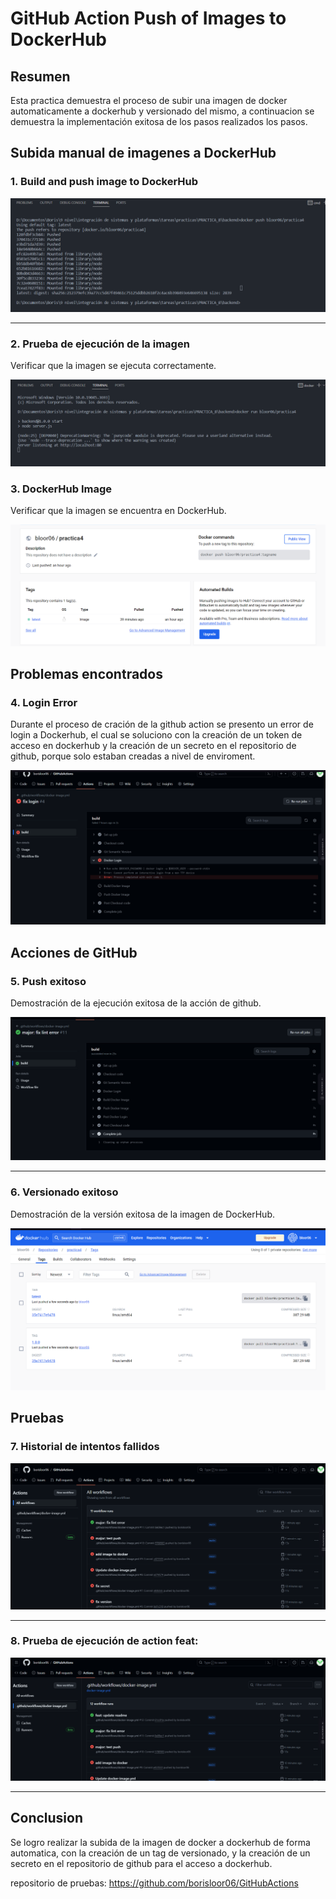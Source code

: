# GitHub Action Push of Images to DockerHub

## Resumen

Esta practica demuestra el proceso de subir una imagen de docker automaticamente a dockerhub y versionado del mismo, a continuacion se demuestra la implementación exitosa de los pasos realizados los pasos.


## Subida manual de imagenes a DockerHub

### 1. Build and push image to DockerHub

![DockerHub Upload](image.png)

---

### 2. Prueba de ejecución de la imagen

Verificar que la imagen se ejecuta correctamente.

![Test Execution](image-1.png)

### 3. DockerHub Image

Verificar que la imagen se encuentra en DockerHub.

![DockerHub Image](image-2.png)

## Problemas encontrados

### 4. Login Error

Durante el proceso de cración de la github action se presento un error de login a Dockerhub, el cual se soluciono con la creación de un token de acceso en dockerhub y la creación de un secreto en el repositorio de github, porque solo estaban creadas a nivel de enviroment.

![Error](image-3.png)

## Acciones de GitHub 

### 5. Push exitoso

Demostración de la ejecución exitosa de la acción de github.

![Push Success](image-4.png)

---

### 6. Versionado exitoso

Demostración de la versión exitosa de la imagen de DockerHub.

![Versioning Success](image-5.png)

## Pruebas

### 7. Historial de intentos fallidos

![History](image-6.png)

---

### 8. Prueba de ejecución de action feat:

![Test Feature](image-7.png)

---

## Conclusion

Se logro realizar la subida de la imagen de docker a dockerhub de forma automatica, con la creación de un tag de versionado, y la creación de un secreto en el repositorio de github para el acceso a dockerhub.

repositorio de pruebas: https://github.com/borisloor06/GitHubActions

